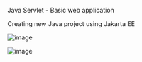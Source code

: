 Java Servlet - Basic web application

Creating new Java project using Jakarta EE 

![image](https://user-images.githubusercontent.com/57573723/218266992-bb7c8295-424c-437c-bbce-97e4b5a87b70.png)

![image](https://user-images.githubusercontent.com/57573723/218267019-3d65ff73-ee75-469b-87f9-b0b95e200f2e.png)
